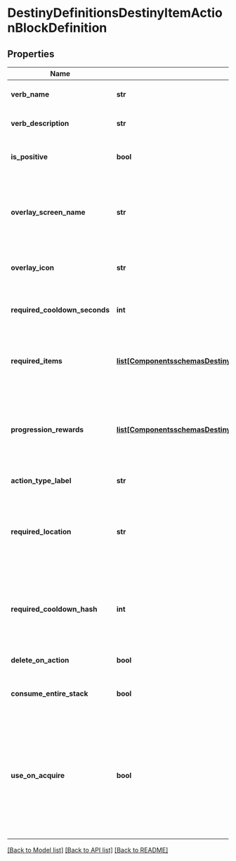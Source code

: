 # DestinyDefinitionsDestinyItemActionBlockDefinition

## Properties
Name | Type | Description | Notes
------------ | ------------- | ------------- | -------------
**verb_name** | **str** | Localized text for the verb of the action being performed. | [optional] 
**verb_description** | **str** | Localized text describing the action being performed. | [optional] 
**is_positive** | **bool** | The content has this property, however it&#39;s not entirely clear how it is used. | [optional] 
**overlay_screen_name** | **str** | If the action has an overlay screen associated with it, this is the name of that screen.Unfortunately, we cannot return the screen&#39;s data itself. | [optional] 
**overlay_icon** | **str** | The icon associated with the overlay screen for the action, if any. | [optional] 
**required_cooldown_seconds** | **int** | The number of seconds to delay before allowing this action to be performed again. | [optional] 
**required_items** | [**list[ComponentsschemasDestinyDefinitionsDestinyItemActionRequiredItemDefinition]**](ComponentsschemasDestinyDefinitionsDestinyItemActionRequiredItemDefinition.md) | If the action requires other items to exist or be destroyed, this isthe list of those items and requirements. | [optional] 
**progression_rewards** | [**list[ComponentsschemasDestinyDefinitionsDestinyProgressionRewardDefinition]**](ComponentsschemasDestinyDefinitionsDestinyProgressionRewardDefinition.md) | If performing this action earns you Progression, this is the list of progressions and values grantedfor those progressions by performing this action. | [optional] 
**action_type_label** | **str** | The internal identifier for the action. | [optional] 
**required_location** | **str** | Theoretically, an item could have a localized string for a hint about the location in whichthe action should be performed.  In practice, no items yet have this property. | [optional] 
**required_cooldown_hash** | **int** | The identifier hash for the Cooldown associated with this action.  We have not pulled this data yetfor you to have more data to use for cooldowns. | [optional] 
**delete_on_action** | **bool** | If true, the item is deleted when the action completes. | [optional] 
**consume_entire_stack** | **bool** | If true, the entire stack is deleted when the action completes. | [optional] 
**use_on_acquire** | **bool** | If true, this action will be performed as soon as you earn this item.Some rewards work this way, providing you a single item to pick up froma reward-granting vendor in-game and then immediately consuming itselfto provide you multiple items. | [optional] 

[[Back to Model list]](../README.md#documentation-for-models) [[Back to API list]](../README.md#documentation-for-api-endpoints) [[Back to README]](../README.md)


